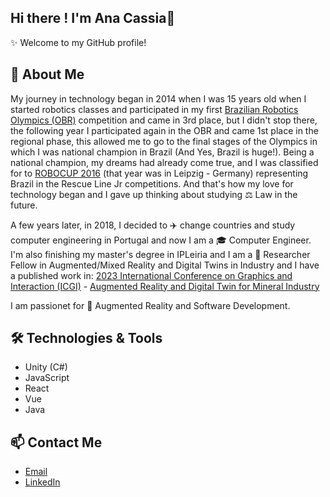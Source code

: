 ## Hi there ! I'm Ana Cassia👋

✨ Welcome to my GitHub profile!

## 🚀 About Me

My journey in technology began in 2014 when I was 15 years old when I started robotics classes and participated in my first [Brazilian Robotics Olympics (OBR)](https://obr.robocup.org.br) competition and came in 3rd place, but I didn't stop there, the following year I participated again in the OBR and came 1st place in the regional phase, this allowed me to go to the final stages of the Olympics in which I was national champion in Brazil (And Yes, Brazil is huge!). Being a national champion, my dreams had already come true, and I was classified for to [ROBOCUP 2016](https://2016.robocup.org/web/index-2.html) (that year was in Leipzig - Germany) representing Brazil in the Rescue Line Jr competitions. And that's how my love for technology began and I gave up thinking about studying ⚖️ Law in the future.

A few years later, in 2018, I decided to ✈️ change countries and study computer engineering in Portugal and now I am a 🎓 Computer Engineer. I'm also finishing my master's degree in IPLeiria and I am a 🔬 Researcher Fellow in Augmented/Mixed Reality and Digital Twins in Industry and I have a published work in: [2023 International Conference on Graphics and Interaction (ICGI)](https://ieeexplore.ieee.org/xpl/conhome/10452727/proceeding) - [Augmented Reality and Digital Twin for Mineral Industry](https://ieeexplore.ieee.org/abstract/document/10452719)

I am passionet for 🥽 Augmented Reality and Software Development.

## 🛠️ Technologies & Tools
- Unity (C#)
- JavaScript
- React
- Vue
- Java

## 📫 Contact Me
- [Email](mailto:anacassia.10@hotmail.com)
- [LinkedIn](https://linkedin.com/in/ana-cassia-vasconcelos-cruz10)
  
<!--
**CassiaVasconcelos/CassiaVasconcelos** is a ✨ _special_ ✨ repository because its `README.md` (this file) appears on your GitHub profile.

Here are some ideas to get you started:

- 🔭 I’m currently working on ...
- 🌱 I’m currently learning ...
- 👯 I’m looking to collaborate on ...
- 🤔 I’m looking for help with ...
- 💬 Ask me about ...
- 📫 How to reach me: ...
- 😄 Pronouns: ...
- ⚡ Fun fact: ...
-->
